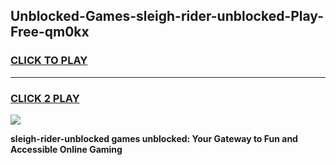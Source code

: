 
## Unblocked-Games-sleigh-rider-unblocked-Play-Free-qm0kx
<h3>
<a href="https://premium76.site?title=sleigh-rider-unblocked&ref=21A">CLICK TO PLAY</a></h3>
<hr>

<h3>
<a href="https://premium76.site?title=sleigh-rider-unblocked&ref=21A">CLICK 2 PLAY</a>
  
</h3>

<a href="https://premium76.site?title=sleigh-rider-unblocked&ref=21A"><img src="https://clearcache.store/games.png"></a>


**sleigh-rider-unblocked games unblocked: Your Gateway to Fun and Accessible Online Gaming**
